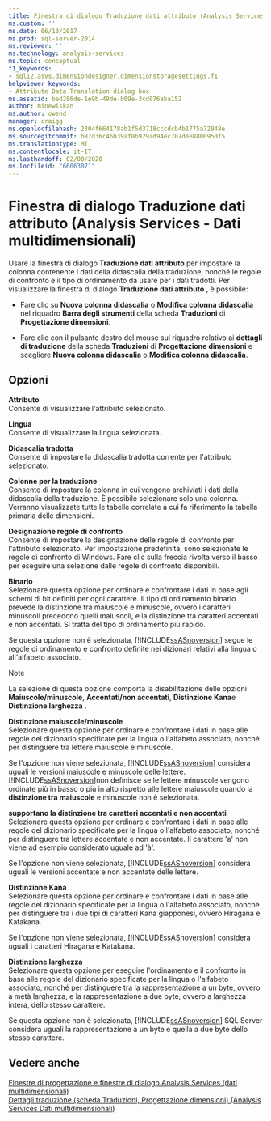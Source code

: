 ```yaml
---
title: Finestra di dialogo Traduzione dati attributo (Analysis Services-Dati multidimensionali) | Microsoft Docs
ms.custom: ''
ms.date: 06/13/2017
ms.prod: sql-server-2014
ms.reviewer: ''
ms.technology: analysis-services
ms.topic: conceptual
f1_keywords:
- sql12.asvs.dimensiondesigner.dimensionstoragesettings.f1
helpviewer_keywords:
- Attribute Data Translation dialog box
ms.assetid: bed286de-1e9b-49de-b09e-3cd076aba152
author: minewiskan
ms.author: owend
manager: craigg
ms.openlocfilehash: 2304f664178ab1f5d3718cccdcb4b1775a72948e
ms.sourcegitcommit: b87d36c46b39af8b929ad94ec707dee8800950f5
ms.translationtype: MT
ms.contentlocale: it-IT
ms.lasthandoff: 02/08/2020
ms.locfileid: "66063071"
---
```

# <a name="attribute-data-translation-dialog-box-analysis-services---multidimensional-data"></a>Finestra di dialogo Traduzione dati attributo (Analysis Services - Dati multidimensionali)
  Usare la finestra di dialogo **Traduzione dati attributo** per impostare la colonna contenente i dati della didascalia della traduzione, nonché le regole di confronto e il tipo di ordinamento da usare per i dati tradotti. Per visualizzare la finestra di dialogo **Traduzione dati attributo** , è possibile:  
  
-   Fare clic su **Nuova colonna didascalia** o **Modifica colonna didascalia** nel riquadro **Barra degli strumenti** della scheda **Traduzioni** di **Progettazione dimensioni**.  
  
-   Fare clic con il pulsante destro del mouse sul riquadro relativo ai **dettagli di traduzione** della scheda **Traduzioni** di **Progettazione dimensioni** e scegliere **Nuova colonna didascalia** o **Modifica colonna didascalia**.  
  
## <a name="options"></a>Opzioni  
 **Attributo**  
 Consente di visualizzare l'attributo selezionato.  
  
 **Lingua**  
 Consente di visualizzare la lingua selezionata.  
  
 **Didascalia tradotta**  
 Consente di impostare la didascalia tradotta corrente per l'attributo selezionato.  
  
 **Colonne per la traduzione**  
 Consente di impostare la colonna in cui vengono archiviati i dati della didascalia della traduzione. È possibile selezionare solo una colonna. Verranno visualizzate tutte le tabelle correlate a cui fa riferimento la tabella primaria delle dimensioni.  
  
 **Designazione regole di confronto**  
 Consente di impostare la designazione delle regole di confronto per l'attributo selezionato. Per impostazione predefinita, sono selezionate le regole di confronto di Windows. Fare clic sulla freccia rivolta verso il basso per eseguire una selezione dalle regole di confronto disponibili.  
  
 **Binario**  
 Selezionare questa opzione per ordinare e confrontare i dati in base agli schemi di bit definiti per ogni carattere. Il tipo di ordinamento binario prevede la distinzione tra maiuscole e minuscole, ovvero i caratteri minuscoli precedono quelli maiuscoli, e la distinzione tra caratteri accentati e non accentati. Si tratta del tipo di ordinamento più rapido.  
  
 Se questa opzione non è selezionata, [!INCLUDE[ssASnoversion](../includes/ssasnoversion-md.md)] segue le regole di ordinamento e confronto definite nei dizionari relativi alla lingua o all'alfabeto associato.  
  
> [!NOTE]  
>  La selezione di questa opzione comporta la disabilitazione delle opzioni **Maiuscole/minuscole**, **Accentati/non accentati**, **Distinzione Kana**e **Distinzione larghezza** .  
  
 **Distinzione maiuscole/minuscole**  
 Selezionare questa opzione per ordinare e confrontare i dati in base alle regole del dizionario specificate per la lingua o l'alfabeto associato, nonché per distinguere tra lettere maiuscole e minuscole.  
  
 Se l'opzione non viene selezionata, [!INCLUDE[ssASnoversion](../includes/ssasnoversion-md.md)] considera uguali le versioni maiuscole e minuscole delle lettere. [!INCLUDE[ssASnoversion](../includes/ssasnoversion-md.md)]non definisce se le lettere minuscole vengono ordinate più in basso o più in alto rispetto alle lettere maiuscole quando la **distinzione tra maiuscole** e minuscole non è selezionata.  
  
 **supportano la distinzione tra caratteri accentati e non accentati**  
 Selezionare questa opzione per ordinare e confrontare i dati in base alle regole del dizionario specificate per la lingua o l'alfabeto associato, nonché per distinguere tra lettere accentate e non accentate. Il carattere 'a' non viene ad esempio considerato uguale ad 'à'.  
  
 Se l'opzione non viene selezionata, [!INCLUDE[ssASnoversion](../includes/ssasnoversion-md.md)] considera uguali le versioni accentate e non accentate delle lettere.  
  
 **Distinzione Kana**  
 Selezionare questa opzione per ordinare e confrontare i dati in base alle regole del dizionario specificate per la lingua o l'alfabeto associato, nonché per distinguere tra i due tipi di caratteri Kana giapponesi, ovvero Hiragana e Katakana.  
  
 Se l'opzione non viene selezionata, [!INCLUDE[ssASnoversion](../includes/ssasnoversion-md.md)] considera uguali i caratteri Hiragana e Katakana.  
  
 **Distinzione larghezza**  
 Selezionare questa opzione per eseguire l'ordinamento e il confronto in base alle regole del dizionario specificate per la lingua o l'alfabeto associato, nonché per distinguere tra la rappresentazione a un byte, ovvero a metà larghezza, e la rappresentazione a due byte, ovvero a larghezza intera, dello stesso carattere.  
  
 Se questa opzione non è selezionata, [!INCLUDE[ssASnoversion](../includes/ssasnoversion-md.md)] SQL Server considera uguali la rappresentazione a un byte e quella a due byte dello stesso carattere.  
  
## <a name="see-also"></a>Vedere anche  
 [Finestre di progettazione e finestre di dialogo Analysis Services &#40;dati multidimensionali&#41;](analysis-services-designers-and-dialog-boxes-multidimensional-data.md)   
 [Dettagli traduzione &#40;scheda Traduzioni, Progettazione dimensioni&#41; &#40;Analysis Services Dati multidimensionali&#41;](translation-details-dimension-designer-analysis-services-multidimensional-data.md)  
  
  
